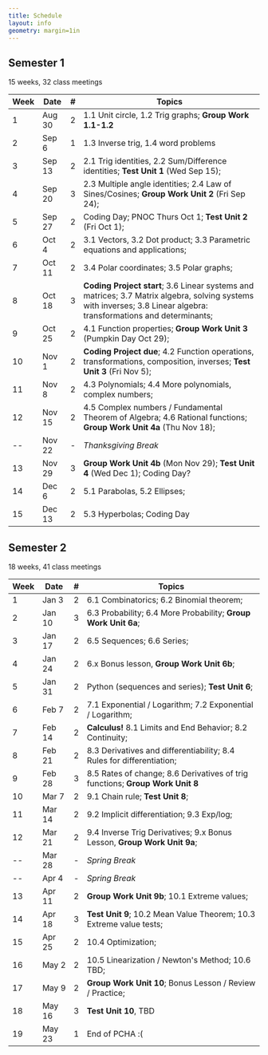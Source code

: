 ```yaml
---
title: Schedule
layout: info
geometry: margin=1in
---
```

## Semester 1 

15 weeks, 32 class meetings

|Week|Date  |#|Topics|
|----|------|-|------|
|1   |Aug 30|2|1.1 Unit circle, 1.2 Trig graphs; __Group Work 1.1-1.2__|
|2   |Sep 6 |1|1.3 Inverse trig, 1.4 word problems |
|3   |Sep 13|2|2.1 Trig identities, 2.2 Sum/Difference identities; __Test Unit 1__ (Wed Sep 15); |
|4   |Sep 20|3|2.3 Multiple angle identities; 2.4 Law of Sines/Cosines; __Group Work Unit 2__ (Fri Sep 24); |
|5   |Sep 27|2|Coding Day; PNOC Thurs Oct 1; __Test Unit 2__ (Fri Oct 1);|
|6   |Oct 4 |2|3.1 Vectors, 3.2 Dot product; 3.3 Parametric equations and applications; |
|7   |Oct 11|2|3.4 Polar coordinates; 3.5 Polar graphs; |
|8   |Oct 18|3|__Coding Project start__; 3.6 Linear systems and matrices; 3.7 Matrix algebra, solving systems with inverses; 3.8 Linear algebra: transformations and determinants;|
|9   |Oct 25|2|4.1 Function properties; __Group Work Unit 3__ (Pumpkin Day Oct 29);|
|10  |Nov 1 |2|__Coding Project due__; 4.2 Function operations, transformations, composition, inverses; __Test Unit 3__ (Fri Nov 5);|
|11  |Nov 8 |2|4.3 Polynomials; 4.4 More polynomials, complex numbers;|
|12  |Nov 15|2|4.5 Complex numbers / Fundamental Theorem of Algebra; 4.6 Rational functions; __Group Work Unit 4a__ (Thu Nov 18); |
|--  |Nov 22|-|_Thanksgiving Break_|
|13  |Nov 29|3|__Group Work Unit 4b__ (Mon Nov 29); __Test Unit 4__ (Wed Dec 1); Coding Day? |
|14  |Dec 6 |2|5.1 Parabolas, 5.2 Ellipses; |
|15  |Dec 13|2|5.3 Hyperbolas; Coding Day |

## Semester 2

18 weeks, 41 class meetings

|Week|Date  |#|Topics|
|----|------|-|----------------------------------------|
|1   |Jan 3 |2|6.1 Combinatorics; 6.2 Binomial theorem;|
|2   |Jan 10|3|6.3 Probability; 6.4 More Probability; __Group Work Unit 6a__;|
|3   |Jan 17|2|6.5 Sequences; 6.6 Series; |
|4   |Jan 24|2|6.x Bonus lesson, __Group Work Unit 6b__;|
|5   |Jan 31|2|Python (sequences and series);  __Test Unit 6__; |
|6   |Feb 7 |2|7.1 Exponential / Logarithm; 7.2 Exponential / Logarithm; |
|7   |Feb 14|2|__Calculus!__ 8.1 Limits and End Behavior; 8.2 Continuity; |
|8   |Feb 21|2|8.3 Derivatives and differentiability; 8.4 Rules for differentiation; |
|9   |Feb 28|3|8.5 Rates of change; 8.6 Derivatives of trig functions; __Group Work Unit 8__ |
|10  |Mar 7 |2|9.1 Chain rule; __Test Unit 8__; |
|11  |Mar 14|2|9.2 Implicit differentiation; 9.3 Exp/log;  |
|12  |Mar 21|2|9.4 Inverse Trig Derivatives; 9.x Bonus Lesson, __Group Work Unit 9a__;|
|--  |Mar 28|-|_Spring Break_|
|--  |Apr 4 |-|_Spring Break_|
|13  |Apr 11|2|__Group Work Unit 9b__; 10.1 Extreme values;|
|14  |Apr 18|3|__Test Unit 9__; 10.2 Mean Value Theorem; 10.3 Extreme value tests; |
|15  |Apr 25|2|10.4 Optimization; |
|16  |May 2 |2|10.5 Linearization / Newton's Method; 10.6 TBD; |
|17  |May 9 |2|__Group Work Unit 10__; Bonus Lesson / Review / Practice;|
|18  |May 16|3|__Test Unit 10__, TBD|
|19  |May 23|1|End of PCHA :( |

